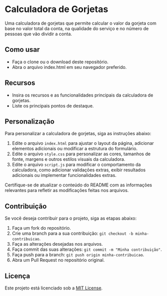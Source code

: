 # Calculadora de Gorjetas

Uma calculadora de gorjetas que permite calcular o valor da gorjeta com base no valor total da conta, na qualidade do serviço e no número de pessoas que vão dividir a conta.

## Como usar

- Faça o clone ou o download deste repositório.
- Abra o arquivo index.html em seu navegador preferido.

## Recursos

- Insira os recursos e as funcionalidades principais da calculadora de gorjetas.
- Liste os principais pontos de destaque.

## Personalização

Para personalizar a calculadora de gorjetas, siga as instruções abaixo:

1. Edite o arquivo `index.html` para ajustar o layout da página, adicionar elementos adicionais ou modificar a estrutura do formulário.
2. Edite o arquivo `style.css` para personalizar as cores, tamanhos de fonte, margens e outros estilos visuais da calculadora.
3. Edite o arquivo `script.js` para modificar o comportamento da calculadora, como adicionar validações extras, exibir resultados adicionais ou implementar funcionalidades extras.

Certifique-se de atualizar o conteúdo do README com as informações relevantes para refletir as modificações feitas nos arquivos.

## Contribuição

Se você deseja contribuir para o projeto, siga as etapas abaixo:

1. Faça um fork do repositório.
2. Crie uma branch para a sua contribuição: `git checkout -b minha-contribuicao`.
3. Faça as alterações desejadas nos arquivos.
4. Faça commit das suas alterações: `git commit -m "Minha contribuição"`.
5. Faça push para a branch: `git push origin minha-contribuicao`.
6. Abra um Pull Request no repositório original.

## Licença

Este projeto está licenciado sob a [MIT License](LICENSE).
